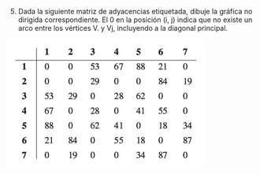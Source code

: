 5.	Dada la siguiente matriz de adyacencias etiquetada, dibuje la gráfica no dirigida correspondiente. 
El 0 en la posición (i, j) indica que no existe un arco entre los vértices V. y Vj, incluyendo a la diagonal principal.

![5_1](img/5_1.png)